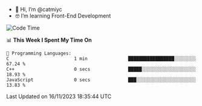 - 👋 Hi, I’m @catmiyc
- 🤓 I’m learning Front-End Development

<!---
catmiyc/catmiyc is a ✨ special ✨ repository because its `README.md` (this file) appears on your GitHub profile.
You can click the Preview link to take a look at your changes.
--->


<!--START_SECTION:waka-->
![Code Time](http://img.shields.io/badge/Code%20Time-340%20hrs%2025%20mins-blue)

📊 **This Week I Spent My Time On** 

```text
💬 Programming Languages: 
C                        1 min               █████████████████░░░░░░░░   67.24 % 
C++                      0 secs              █████░░░░░░░░░░░░░░░░░░░░   18.93 % 
JavaScript               0 secs              ███░░░░░░░░░░░░░░░░░░░░░░   13.83 % 
```


 Last Updated on 16/11/2023 18:35:44 UTC
<!--END_SECTION:waka-->
